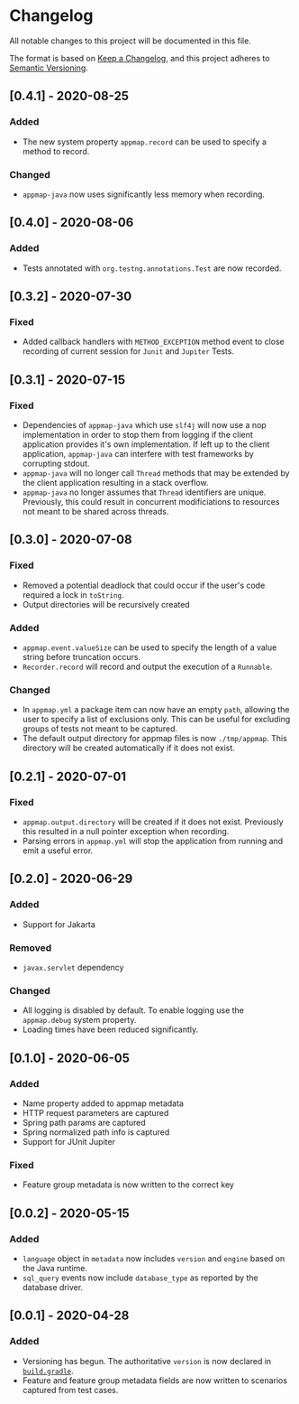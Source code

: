 # Changelog
All notable changes to this project will be documented in this file.

The format is based on [Keep a Changelog](https://keepachangelog.com/en/1.0.0/),
and this project adheres to [Semantic Versioning](https://semver.org/spec/v2.0.0.html).
## [0.4.1] - 2020-08-25
### Added
- The new system property `appmap.record` can be used to specify a method to record.

### Changed
- `appmap-java` now uses significantly less memory when recording.

## [0.4.0] - 2020-08-06
### Added
- Tests annotated with `org.testng.annotations.Test` are now recorded.

## [0.3.2] - 2020-07-30
### Fixed
- Added callback handlers with `METHOD_EXCEPTION` method event to close recording of current session
 for `Junit` and `Jupiter` Tests.
  
## [0.3.1] - 2020-07-15
### Fixed
- Dependencies of `appmap-java` which use `slf4j` will now use a nop implementation in order
  to stop them from logging if the client application provides it's own implementation. If left
  up to the client application, `appmap-java` can interfere with test frameworks by corrupting
  stdout.
- `appmap-java` will no longer call `Thread` methods that may be extended by the client application
  resulting in a stack overflow.
- `appmap-java` no longer assumes that `Thread` identifiers are unique. Previously, this could
  result in concurrent modificiations to resources not meant to be shared across threads.

## [0.3.0] - 2020-07-08
### Fixed
- Removed a potential deadlock that could occur if the user's code required a lock in `toString`.
- Output directories will be recursively created

### Added
- `appmap.event.valueSize` can be used to specify the length of a value string before truncation
  occurs.
- `Recorder.record` will record and output the execution of a `Runnable`.

### Changed
- In `appmap.yml` a package item can now have an empty `path`, allowing the user to specify
  a list of exclusions only. This can be useful for excluding groups of tests not meant to
  be captured.
- The default output directory for appmap files is now `./tmp/appmap`. This directory will be
  created automatically if it does not exist.

## [0.2.1] - 2020-07-01
### Fixed
- `appmap.output.directory` will be created if it does not exist. Previously this resulted in a
  null pointer exception when recording.
- Parsing errors in `appmap.yml` will stop the application from running and emit a useful error.

## [0.2.0] - 2020-06-29
### Added
- Support for Jakarta

### Removed
- `javax.servlet` dependency

### Changed
- All logging is disabled by default. To enable logging use the `appmap.debug` system property.
- Loading times have been reduced significantly.

## [0.1.0] - 2020-06-05
### Added
- Name property added to appmap metadata
- HTTP request parameters are captured
- Spring path params are captured
- Spring normalized path info is captured
- Support for JUnit Jupiter

### Fixed
- Feature group metadata is now written to the correct key

## [0.0.2] - 2020-05-15
### Added
- `language` object in `metadata` now includes `version` and `engine` based on
  the Java runtime.
- `sql_query` events now include `database_type` as reported by the database
  driver.

## [0.0.1] - 2020-04-28
### Added
- Versioning has begun. The authoritative `version` is now declared in
  [`build.gradle`](build.gradle).
- Feature and feature group metadata fields are now written to scenarios
  captured from test cases.
